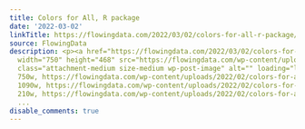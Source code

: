 ```yaml
---
title: Colors for All, R package
date: '2022-03-02'
linkTitle: https://flowingdata.com/2022/03/02/colors-for-all-r-package/
source: FlowingData
description: <p><a href="https://flowingdata.com/2022/03/02/colors-for-all-r-package/"><img
  width="750" height="468" src="https://flowingdata.com/wp-content/uploads/2022/02/colors-for-all-750x468.png"
  class="attachment-medium size-medium wp-post-image" alt="" loading="lazy" srcset="https://flowingdata.com/wp-content/uploads/2022/02/colors-for-all-750x468.png
  750w, https://flowingdata.com/wp-content/uploads/2022/02/colors-for-all-1090x680.png
  1090w, https://flowingdata.com/wp-content/uploads/2022/02/colors-for-all-210x131.png
  210w, https://flowingdata.com/wp-content/uploads/2022/02/colors-for-all-768x479.pn
  ...
disable_comments: true
---
```

<p><a href="https://flowingdata.com/2022/03/02/colors-for-all-r-package/"><img width="750" height="468" src="https://flowingdata.com/wp-content/uploads/2022/02/colors-for-all-750x468.png" class="attachment-medium size-medium wp-post-image" alt="" loading="lazy" srcset="https://flowingdata.com/wp-content/uploads/2022/02/colors-for-all-750x468.png 750w, https://flowingdata.com/wp-content/uploads/2022/02/colors-for-all-1090x680.png 1090w, https://flowingdata.com/wp-content/uploads/2022/02/colors-for-all-210x131.png 210w, https://flowingdata.com/wp-content/uploads/2022/02/colors-for-all-768x479.pn ...
